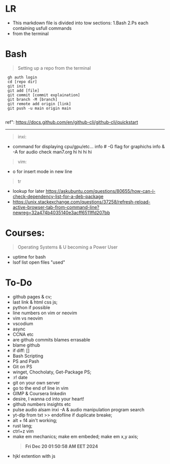 # LR
- This markdown file is divided into tow sections: 1.Bash 2.Ps each containing usfull commands
- from the terminal
# Bash  
>   Setting up a repo from the terminal
```
 gh auth login 
 cd [repo dir] 
 git init
 git add [file]
 git commit [commit explaination]
 git branch -M [branch]
 git remote add origin [link]
 git push -u main origin main


```
ref":     https://docs.github.com/en/github-cli/github-cli/quickstart
________________________
>   inxi:
- command for displaying cpu/gpu/etc... info # -G flag for graphichs info & -A for audio check man7.org
hi hi hi hi
> vim:
- o for insert mode in new line
> tr 
- lookup for later 
https://askubuntu.com/questions/80655/how-can-i-check-dependency-list-for-a-deb-package
- https://unix.stackexchange.com/questions/37258/refresh-reload-active-browser-tab-from-command-line?newreg=32a474b4035140e3acff6511ffd207bb
# Courses:
> Operating Systems & U becoming a Power User
- uptime for bash
- lsof list open files "used"
# To-Do
- github pages & cv; 
- last link & html css js;
- python if possible 
- line numbers on vim or neovim
- vim vs neovim 
- vscodium 
- async
- CCNA etc
- are github commits blames errasable
- blame github
- if diff: []
- Bash Scripting
- PS and Pash 
- Git on PS
- winget, Chocholaty, Get-Package PS;
- :r! date
- git on your own server
- go to the end of line in vim
- GIMP & Coursera linkedin
- desire, I wanna cd into your heart!
- github numbers insights etc 
- pulse audio alsam inxi -A & audio manipulation program search
- yt-dlp from txt >> endofline if duplicate breake;
- alt + f4 ain't working;
- rust lang; 
- ctrl+z vim
- make em mechanics; make em embeded; make em x,y axis;
  > **Fri Dec 20 01:50:58 AM EET 2024**
- hjkl extention with js
